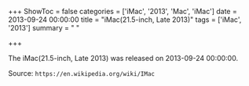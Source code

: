 +++
ShowToc = false
categories = ['iMac', '2013', 'Mac', 'iMac']
date = 2013-09-24 00:00:00
title = "iMac(21.5-inch, Late 2013)"
tags = ['iMac', '2013']
summary = " "

+++

The iMac(21.5-inch, Late 2013) was released on 2013-09-24 00:00:00.

Source: `https://en.wikipedia.org/wiki/IMac`
